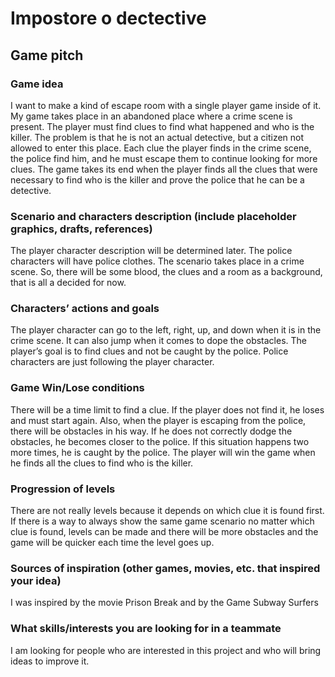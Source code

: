   # Impostore o dectective  

  ## Game pitch

### Game idea  

I want to make a kind of escape room with a single player game inside of it. My game takes place in an abandoned place where a crime scene is present. The player must find clues to find what happened and who is the killer. The problem is that he is not an actual detective, but a citizen not allowed to enter this place. Each clue the player finds in the crime scene, the police find him, and he must escape them to continue looking for more clues. The game takes its end when the player finds all the clues that were necessary to find who is the killer and prove the police that he can be a detective.  

### Scenario and characters description (include placeholder graphics, drafts, references)  

The player character description will be determined later. The police characters will have police clothes. The scenario takes place in a crime scene. So, there will be some blood, the clues and a room as a background, that is all a decided for now.  

### Characters’ actions and goals  

The player character can go to the left, right, up, and down when it is in the crime scene. It can also jump when it comes to dope the obstacles. The player’s goal is to find clues and not be caught by the police. Police characters are just following the player character.  

### Game Win/Lose conditions  

There will be a time limit to find a clue. If the player does not find it, he loses and must start again. Also, when the player is escaping from the police, there will be obstacles in his way. If he does not correctly dodge the obstacles, he becomes closer to the police. If this situation happens two more times, he is caught by the police. The player will win the game when he finds all the clues to find who is the killer.  

### Progression of levels  

There are not really levels because it depends on which clue it is found first. If there is a way to always show the same game scenario no matter which clue is found, levels can be made and there will be more obstacles and the game will be quicker each time the level goes up. 

### Sources of inspiration (other games, movies, etc. that inspired your idea)  

I was inspired by the movie Prison Break and by the Game Subway Surfers 

### What skills/interests you are looking for in a teammate 

I am looking for people who are interested in this project and who will bring ideas to improve it.  
